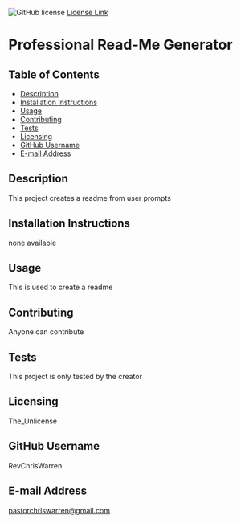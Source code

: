
  ![GitHub license](https://img.shields.io/badge/license-The_Unlicense-blue.svg)
  [License Link](http://choosealicense.com/licenses)

  # Professional Read-Me Generator

  ## Table of Contents
  * [Description](#description)
  * [Installation Instructions](#installation-instructions)
  * [Usage](#usage)
  * [Contributing](#contributing)
  * [Tests](#tests)
  * [Licensing](#licensing)
  * [GitHub Username](#github-username)
  * [E-mail Address](#e-mail-address)

  ## Description
  This project creates a readme from user prompts
  
  ## Installation Instructions
  none available
  
  ## Usage
 This is used to create a readme
  
  ## Contributing
  Anyone can contribute
  
  ## Tests
  This project is only tested by the creator
  
  ## Licensing
  The_Unlicense
  
  ## GitHub Username
  RevChrisWarren
  
  ## E-mail Address
  pastorchriswarren@gmail.com
  
